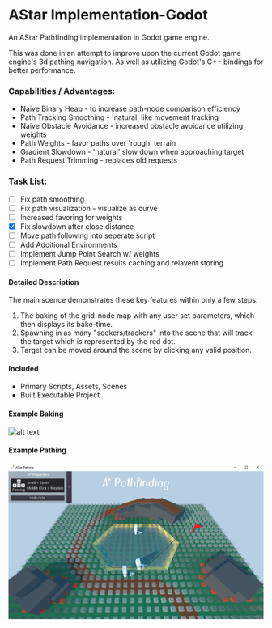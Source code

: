 # AStar Implementation-Godot #
An AStar Pathfinding implementation in Godot game engine.

This was done in an attempt to improve upon the current Godot game engine's 3d pathing navigation.
As well as utilizing Godot's C++ bindings for better performance.

### Capabilities / Advantages: ###
* Naive Binary Heap - to increase path-node comparison efficiency
* Path Tracking Smoothing - 'natural' like movement tracking
* Naive Obstacle Avoidance - increased obstacle avoidance utilizing weights
* Path Weights - favor paths over 'rough' terrain
* Gradient Slowdown - 'natural' slow down when approaching target
* Path Request Trimming - replaces old requests

### Task List: ###
- [ ] Fix path smoothing
- [ ] Fix path visualization - visualize as curve
- [ ] Increased favoring for weights
- [x] Fix slowdown after close distance
- [ ] Move path following into seperate script
- [ ] Add Additional Environments
- [ ] Implement Jump Point Search w/ weights
- [ ] Implement Path Request results caching and relavent storing

#### Detailed Description ####
The main scence demonstrates these key features within only a few steps. 
1. The baking of the grid-node map with any user set parameters, which then displays its bake-time. 
2. Spawning in as many "seekers/trackers" into the scene that will track the target which is represented by the red dot. 
3. Target can be moved around the scene by clicking any valid position. 

#### Included ####
* Primary Scripts, Assets, Scenes
* Built Executable Project


#### Example Baking ####
![alt text](/Baking_Example.png)

#### Example Pathing ####
![alt text](/Pathing_Example.png)
